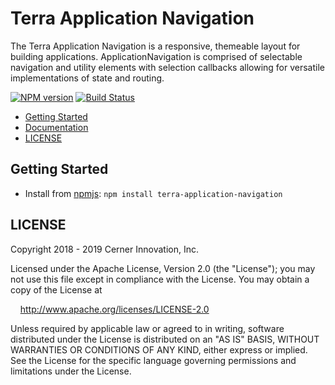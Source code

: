 # Terra Application Navigation

The Terra Application Navigation is a responsive, themeable layout for building applications. ApplicationNavigation is comprised of selectable navigation and utility elements with selection callbacks allowing for versatile implementations of state and routing.

[![NPM version](https://badgen.net/npm/v/terra-application-navigation)](https://www.npmjs.org/package/terra-application-navigation)
[![Build Status](https://badgen.net/travis/cerner/terra-framework)](https://travis-ci.org/cerner/terra-framework)

- [Getting Started](#getting-started)
- [Documentation](https://github.com/cerner/terra-framework/tree/master/packages/terra-application-navigation/docs)
- [LICENSE](#license)

## Getting Started

- Install from [npmjs](https://www.npmjs.com): `npm install terra-application-navigation`

## LICENSE

Copyright 2018 - 2019 Cerner Innovation, Inc.

Licensed under the Apache License, Version 2.0 (the "License"); you may not use this file except in compliance with the License. You may obtain a copy of the License at

&nbsp;&nbsp;&nbsp;&nbsp;http://www.apache.org/licenses/LICENSE-2.0

Unless required by applicable law or agreed to in writing, software distributed under the License is distributed on an "AS IS" BASIS, WITHOUT WARRANTIES OR CONDITIONS OF ANY KIND, either express or implied. See the License for the specific language governing permissions and limitations under the License.
